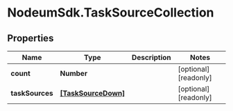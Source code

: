 # NodeumSdk.TaskSourceCollection

## Properties

Name | Type | Description | Notes
------------ | ------------- | ------------- | -------------
**count** | **Number** |  | [optional] [readonly] 
**taskSources** | [**[TaskSourceDown]**](TaskSourceDown.md) |  | [optional] [readonly] 


